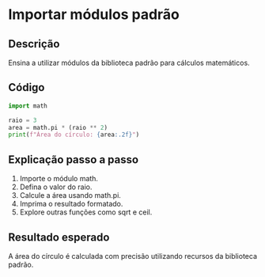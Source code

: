# Importar módulos padrão

## Descrição
Ensina a utilizar módulos da biblioteca padrão para cálculos matemáticos.

## Código
```python
import math

raio = 3
area = math.pi * (raio ** 2)
print(f"Área do círculo: {area:.2f}")
```

## Explicação passo a passo
1. Importe o módulo math.
2. Defina o valor do raio.
3. Calcule a área usando math.pi.
4. Imprima o resultado formatado.
5. Explore outras funções como sqrt e ceil.

## Resultado esperado
A área do círculo é calculada com precisão utilizando recursos da biblioteca padrão.
